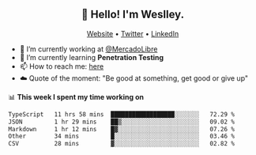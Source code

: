 <h2 align="center">👋 Hello! I'm Weslley.</h2>
<p align="center">
  <a href="http://weslleyneri.com.br">Website</a> •
  <a href="https://twitter.com/Weslley_Neri">Twitter</a> •
  <a href="https://www.linkedin.com/in/weslley-neri-3658908b">LinkedIn</a>
</p>


- 🔭 I’m currently working at [@MercadoLibre](https://github.com/mercadolibre)
- 🌱 I’m currently learning **Penetration Testing**
- 📫 How to reach me: [here](mailto:weslley39@gmail.com)
- ☁️ Quote of the moment: "Be good at something, get good or give up"

📊 **This week I spent my time working on**
<!--START_SECTION:waka-->

```txt
TypeScript   11 hrs 58 mins  ██████████████████░░░░░░░   72.29 %
JSON         1 hr 29 mins    ██▒░░░░░░░░░░░░░░░░░░░░░░   09.02 %
Markdown     1 hr 12 mins    █▓░░░░░░░░░░░░░░░░░░░░░░░   07.26 %
Other        34 mins         █░░░░░░░░░░░░░░░░░░░░░░░░   03.46 %
CSV          28 mins         ▓░░░░░░░░░░░░░░░░░░░░░░░░   02.82 %
```

<!--END_SECTION:waka-->

<!-- Inspired by https://github.com/gruselhaus/gruselhaus -->